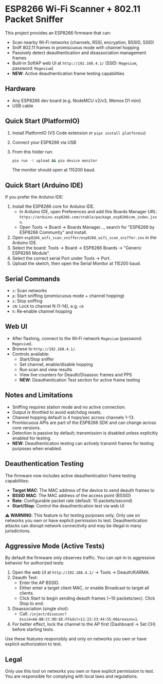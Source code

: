 ESP8266 Wi‑Fi Scanner + 802.11 Packet Sniffer
================================================

This project provides an ESP8266 firmware that can:

- Scan nearby Wi‑Fi networks (channels, RSSI, encryption, BSSID, SSID)
- Sniff 802.11 frames in promiscuous mode with channel hopping
- Passively detect deauthentication and disassociation management frames
- Built‑in SoftAP web UI at `http://192.168.4.1/` (SSID: `Magesium`, password: `Magesium`)
- **NEW**: Active deauthentication frame testing capabilities

Hardware
--------
- Any ESP8266 dev board (e.g. NodeMCU v2/v3, Wemos D1 mini)
- USB cable

Quick Start (PlatformIO)
------------------------
1. Install PlatformIO (VS Code extension or `pipx install platformio`)
2. Connect your ESP8266 via USB
3. From this folder run:

   ```bash
   pio run -t upload && pio device monitor
   ```

   The monitor should open at 115200 baud.

Quick Start (Arduino IDE)
-------------------------
If you prefer the Arduino IDE:

1. Install the ESP8266 core for Arduino IDE.
   - In Arduino IDE, open Preferences and add this Boards Manager URL: `https://arduino.esp8266.com/stable/package_esp8266com_index.json`.
   - Open Tools → Board → Boards Manager…, search for "ESP8266 by ESP8266 Community" and install.
2. Open `esp8266_wifi_scan_sniffer/esp8266_wifi_scan_sniffer.ino` in the Arduino IDE.
3. Select the board: Tools → Board → ESP8266 Boards → "Generic ESP8266 Module".
4. Select the correct serial Port under Tools → Port.
5. Upload the sketch, then open the Serial Monitor at 115200 baud.

Serial Commands
---------------
- `s`: Scan networks
- `p`: Start sniffing (promiscuous mode + channel hopping)
- `x`: Stop sniffing
- `cN`: Lock to channel N (1–14), e.g. `c6`
- `h`: Re‑enable channel hopping

Web UI
------
- After flashing, connect to the Wi‑Fi network `Magesium` (password: `Magesium`).
- Browse to `http://192.168.4.1/`.
- Controls available:
  - Start/Stop sniffer
  - Set channel, enable/disable hopping
  - Run scan and view results
  - View live counters for Deauth/Disassoc frames and PPS
  - **NEW**: Deauthentication Test section for active frame testing

Notes and Limitations
---------------------
- Sniffing requires station mode and no active connection.
- Output is throttled to avoid watchdog resets.
- Channel hopping default is 4 hops/sec across channels 1–13.
- Promiscuous APIs are part of the ESP8266 SDK and can change across core versions.
 - Detection is passive by default; transmission is disabled unless explicitly enabled for testing.
 - **NEW**: Deauthentication testing can actively transmit frames for testing purposes when enabled.

Deauthentication Testing
------------------------
The firmware now includes active deauthentication frame testing capabilities:

- **Target MAC**: The MAC address of the device to send deauth frames to
- **BSSID MAC**: The MAC address of the access point (BSSID)
- **Rate**: Configurable packet rate (default: 10 packets/second)
- **Start/Stop**: Control the deauthentication test via web UI

**⚠️ WARNING**: This feature is for testing purposes only. Only use on networks you own or have explicit permission to test. Deauthentication attacks can disrupt network connectivity and may be illegal in many jurisdictions.

Aggressive Mode (Active Tests)
------------------------------
By default the firmware only observes traffic. You can opt-in to aggressive behavior for authorized tests:

1. Open the web UI at `http://192.168.4.1/` → Tools → Deauth/KARMA.
2. Deauth Test:
   - Enter the AP BSSID.
   - Either enter a target client MAC, or enable Broadcast to target all clients.
   - Click Start to begin sending deauth frames (~10 packets/sec). Click Stop to end.
3. Disassociation (single shot):
   - Call: `/inject/disassoc?bssid=AA:BB:CC:DD:EE:FF&dst=11:22:33:44:55:66&reason=1`.
4. For better effect, lock the channel to the AP first (Dashboard → Set CH) before starting tests.

Use these features responsibly and only on networks you own or have explicit authorization to test.

Legal
-----
Only use this tool on networks you own or have explicit permission to test. You are responsible for complying with local laws and regulations.


